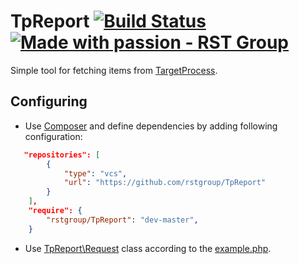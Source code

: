 TpReport [![Build Status](https://travis-ci.org/rstgroup/TpReport.png?branch=master)](https://travis-ci.org/rstgroup/TpReport) [![Made with passion - RST Group](https://s3-eu-west-1.amazonaws.com/uploads-eu.hipchat.com/84440/610454/wsIVrnw2yOvgyfI/withpassion.png)](ttps://github.com/rstgroup)
========

Simple tool for fetching items from [TargetProcess](http://dev.targetprocess.com/rest/getting_started).

Configuring
-----------
* Use [Composer](https://getcomposer.org) and define dependencies by adding following configuration:
```json
   "repositories": [
        {
            "type": "vcs",
            "url": "https://github.com/rstgroup/TpReport"
        }
    ],
    "require": {
        "rstgroup/TpReport": "dev-master",
    }
```
* Use [TpReport\Request](src/Request.php) class according to the [example.php](example.php).

